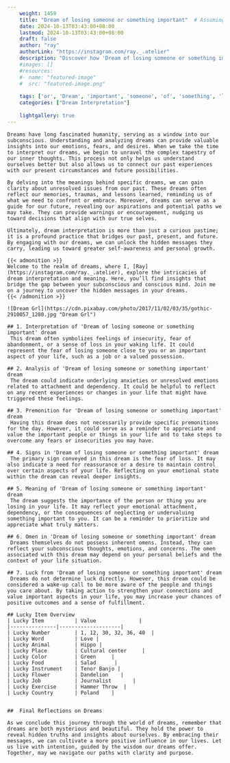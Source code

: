 ```yaml
---
    weight: 1459
    title: "Dream of losing someone or something important"  # Assuming 'title' column exists
    date: 2024-10-13T03:43:00+08:00
    lastmod: 2024-10-13T03:43:00+08:00
    draft: false
    author: "ray"
    authorLink: "https://instagram.com/ray._.atelier"
    description: "Discover how 'Dream of losing someone or something important' can interpret your future and uncover its significant meanings in your life."
    #images: []
    #resources:
    #- name: "featured-image"
    #  src: "featured-image.png"
    
    tags: ['or', 'Dream', 'important', 'someone', 'of', 'something', 'losing']
    categories: ["Dream Interpretation"]
    
    lightgallery: true
---
```

    
    Dreams have long fascinated humanity, serving as a window into our subconscious. Understanding and analyzing dreams can provide valuable insights into our emotions, fears, and desires. When we take the time to interpret our dreams, we begin to unravel the complex tapestry of our inner thoughts. This process not only helps us understand ourselves better but also allows us to connect our past experiences with our present circumstances and future possibilities.
    
    By delving into the meanings behind specific dreams, we can gain clarity about unresolved issues from our past. These dreams often reflect our memories, traumas, and lessons learned, reminding us of what we need to confront or embrace. Moreover, dreams can serve as a guide for our future, revealing our aspirations and potential paths we may take. They can provide warnings or encouragement, nudging us toward decisions that align with our true selves.
    
    Ultimately, dream interpretation is more than just a curious pastime; it is a profound practice that bridges our past, present, and future. By engaging with our dreams, we can unlock the hidden messages they carry, leading us toward greater self-awareness and personal growth.
    
    {{< admonition >}}
    Welcome to the realm of dreams, where I, [Ray](https://instagram.com/ray._.atelier), explore the intricacies of dream interpretation and meaning. Here, you’ll find insights that bridge the gap between your subconscious and conscious mind. Join me on a journey to uncover the hidden messages in your dreams.
    {{< /admonition >}}
    
    ![Dream Grl](https://cdn.pixabay.com/photo/2017/11/02/03/35/gothic-2910057_1280.jpg "Dream Grl")
    
    ## 1. Interpretation of 'Dream of losing someone or something important' dream
     This dream often symbolizes feelings of insecurity, fear of abandonment, or a sense of loss in your waking life. It could represent the fear of losing someone close to you or an important aspect of your life, such as a job or a valued possession.
    
    ## 2. Analysis of 'Dream of losing someone or something important' dream
     The dream could indicate underlying anxieties or unresolved emotions related to attachment and dependency. It could be helpful to reflect on any recent experiences or changes in your life that might have triggered these feelings.
    
    ## 3. Premonition for 'Dream of losing someone or something important' dream
     Having this dream does not necessarily provide specific premonitions for the day. However, it could serve as a reminder to appreciate and value the important people or things in your life and to take steps to overcome any fears or insecurities you may have.
    
    ## 4. Signs in 'Dream of losing someone or something important' dream
     The primary sign conveyed in this dream is the fear of loss. It may also indicate a need for reassurance or a desire to maintain control over certain aspects of your life. Reflecting on your emotional state within the dream can reveal deeper insights.
    
    ## 5. Meaning of 'Dream of losing someone or something important' dream
     The dream suggests the importance of the person or thing you are losing in your life. It may reflect your emotional attachment, dependency, or the consequences of neglecting or undervaluing something important to you. It can be a reminder to prioritize and appreciate what truly matters.
    
    ## 6. Omen in 'Dream of losing someone or something important' dream
     Dreams themselves do not possess inherent omens. Instead, they can reflect your subconscious thoughts, emotions, and concerns. The omen associated with this dream may depend on your personal beliefs and the context of your life situation.
    
    ## 7. Luck from 'Dream of losing someone or something important' dream
     Dreams do not determine luck directly. However, this dream could be considered a wake-up call to be more aware of the people and things you care about. By taking action to strengthen your connections and value important aspects in your life, you may increase your chances of positive outcomes and a sense of fulfillment.
    
    ## Lucky Item Overview
    | Lucky Item          | Value              |
    |---------------|--------------------|
    | Lucky Number        | 1, 12, 30, 32, 36, 40  |
    | Lucky Word          | Love |
    | Lucky Animal        | Hippo |
    | Lucky Place         | Cultural center     |
    | Lucky Color         | Green     |
    | Lucky Food          | Salad      |
    | Lucky Instrument    | Tenor Banjo |
    | Lucky Flower        | Dandelion    |
    | Lucky Job           | Journalist       |
    | Lucky Exercise      | Hammer Throw  |
    | Lucky Country       | Poland    |
    
    
    ##  Final Reflections on Dreams
    
    As we conclude this journey through the world of dreams, remember that dreams are both mysterious and beautiful. They hold the power to reveal hidden truths and insights about ourselves. By embracing their messages, we can cultivate a more positive influence in our lives. Let us live with intention, guided by the wisdom our dreams offer. Together, may we navigate our paths with clarity and purpose.
    
